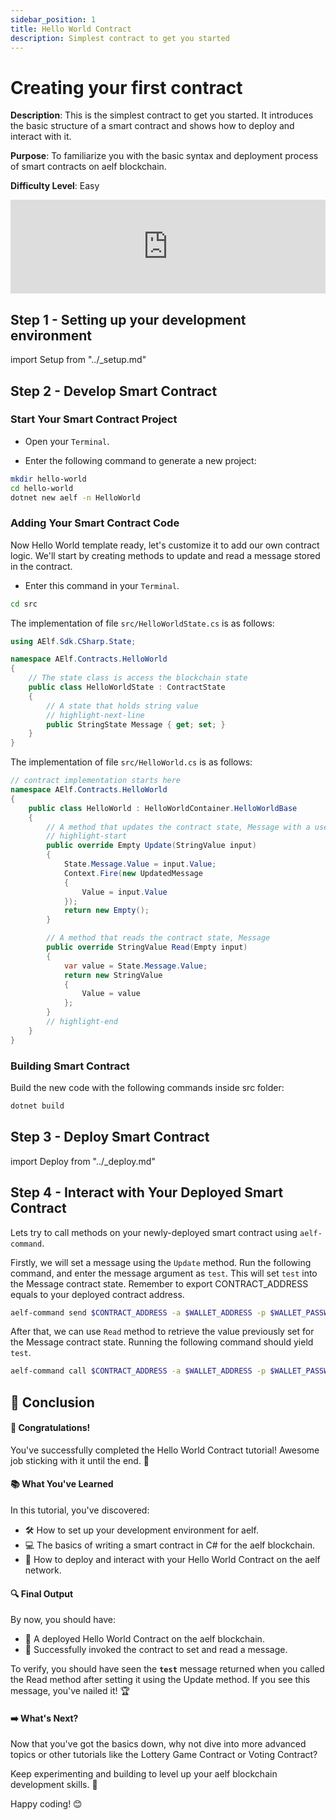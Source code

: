 ```yaml
---
sidebar_position: 1
title: Hello World Contract
description: Simplest contract to get you started
---
```

# Creating your first contract

**Description**: This is the simplest contract to get you started. It introduces the
basic structure of a smart contract and shows how to deploy and interact with
it.

**Purpose**: To familiarize you with the basic syntax and deployment process of
smart contracts on aelf blockchain.

**Difficulty Level**: Easy

<iframe width="100%" style={{"aspect-ratio": "16 / 9"}} src="https://www.youtube.com/embed/ZowLZFIACzA?si=eytSa5h9CrWLLoRE" title="YouTube video player" frameborder="0" allow="accelerometer; autoplay; clipboard-write; encrypted-media; gyroscope; picture-in-picture; web-share" referrerpolicy="strict-origin-when-cross-origin" allowfullscreen></iframe>

## Step 1 - Setting up your development environment

import Setup from "../_setup.md"

<Setup />

## Step 2 - Develop Smart Contract

### Start Your Smart Contract Project

- Open your `Terminal`.

- Enter the following command to generate a new project:

```bash title="Terminal"
mkdir hello-world
cd hello-world
dotnet new aelf -n HelloWorld
```

### Adding Your Smart Contract Code

Now Hello World template ready, let's customize it to add our own contract logic. We'll start by creating methods to update and read a message stored in the contract.

- Enter this command in your `Terminal`.

```bash title="Terminal"
cd src
```

The implementation of file `src/HelloWorldState.cs` is as follows:

```csharp title="HelloWorldState.cs"
using AElf.Sdk.CSharp.State;

namespace AElf.Contracts.HelloWorld
{
    // The state class is access the blockchain state
    public class HelloWorldState : ContractState
    {
        // A state that holds string value
        // highlight-next-line
        public StringState Message { get; set; }
    }
}
```

The implementation of file `src/HelloWorld.cs` is as follows:

```csharp title="HelloWorld.cs"
// contract implementation starts here
namespace AElf.Contracts.HelloWorld
{
    public class HelloWorld : HelloWorldContainer.HelloWorldBase
    {
        // A method that updates the contract state, Message with a user input
        // highlight-start
        public override Empty Update(StringValue input)
        {
            State.Message.Value = input.Value;
            Context.Fire(new UpdatedMessage
            {
                Value = input.Value
            });
            return new Empty();
        }

        // A method that reads the contract state, Message
        public override StringValue Read(Empty input)
        {
            var value = State.Message.Value;
            return new StringValue
            {
                Value = value
            };
        }
        // highlight-end
    }
}
```

### Building Smart Contract

Build the new code with the following commands inside src folder:

```bash title="Terminal"
dotnet build
```

## Step 3 - Deploy Smart Contract

import Deploy from "../_deploy.md"

<Deploy />

## Step 4 - Interact with Your Deployed Smart Contract

Lets try to call methods on your newly-deployed smart contract using `aelf-command`.

Firstly, we will set a message using the `Update` method. Run the following command,
and enter the message argument as `test`. This will set `test` into the Message contract state.
Remember to export CONTRACT_ADDRESS equals to your deployed contract address.

```bash title="Terminal"
aelf-command send $CONTRACT_ADDRESS -a $WALLET_ADDRESS -p $WALLET_PASSWORD -e https://tdvw-test-node.aelf.io Update
```

After that, we can use `Read` method to retrieve the value previously set for the Message contract state.
Running the following command should yield `test`.

```bash title="Terminal"
aelf-command call $CONTRACT_ADDRESS -a $WALLET_ADDRESS -p $WALLET_PASSWORD -e https://tdvw-test-node.aelf.io Read
```

## 🎯 Conclusion

#### 🎊 Congratulations!

You've successfully completed the Hello World Contract tutorial!
Awesome job sticking with it until the end. 🌟

#### 📚 What You've Learned

In this tutorial, you've discovered:

- 🛠️ How to set up your development environment for aelf.
- 💻 The basics of writing a smart contract in C# for the aelf blockchain.
- 🚀 How to deploy and interact with your Hello World Contract on the aelf network.

#### 🔍 Final Output

By now, you should have:

- 📜 A deployed Hello World Contract on the aelf blockchain.
- 🎉 Successfully invoked the contract to set and read a message.

To verify, you should have seen the **`test`** message returned when you called the Read method after setting it using the Update method. If you see this message, you've nailed it! 🏆

#### ➡️ What's Next?

Now that you've got the basics down, why not dive into more advanced topics or other tutorials like the Lottery Game Contract or Voting Contract? 

Keep experimenting and building to level up your aelf blockchain development skills. 🚀

Happy coding! 😊
